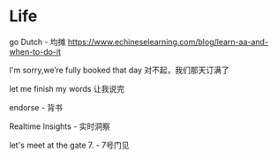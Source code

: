 # Life

go Dutch - 均摊
https://www.echineselearning.com/blog/learn-aa-and-when-to-do-it


I'm sorry,we’re fully booked that day
对不起，我们那天订满了


let me finish my words
让我说完


endorse - 背书


Realtime Insights - 实时洞察


let's meet at the gate 7. - 7号门见

